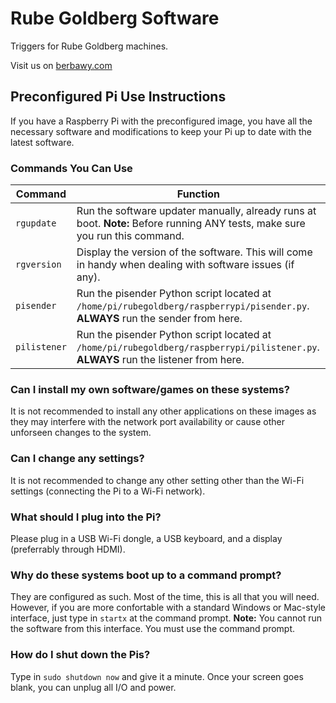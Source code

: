 # Rube Goldberg Software
Triggers for Rube Goldberg machines.


Visit us on [berbawy.com](http://berbawy.com/makers)

## Preconfigured Pi Use Instructions
If you have a Raspberry Pi with the preconfigured image, you have all the necessary software and modifications to keep your Pi up to date with the latest software.
### Commands You Can Use
| Command |            Function           |
|---------|-------------------------------|
| `rgupdate` | Run the software updater manually, already runs at boot. **Note:** Before running ANY tests, make sure you run this command. |
| `rgversion` | Display the version of the software. This will come in handy when dealing with software issues (if any).|
| `pisender` | Run the pisender Python script located at `/home/pi/rubegoldberg/raspberrypi/pisender.py`. **ALWAYS** run the sender from here. |
| `pilistener` | Run the pisender Python script located at `/home/pi/rubegoldberg/raspberrypi/pilistener.py`. **ALWAYS** run the listener from here. |
### Can I install my own software/games on these systems?
It is not recommended to install any other applications on these images as they may interfere with the network port availability or cause other unforseen changes to the system.
### Can I change any settings?
It is not recommended to change any other setting other than the Wi-Fi settings (connecting the Pi to a Wi-Fi network).
### What should I plug into the Pi?
Please plug in a USB Wi-Fi dongle, a USB keyboard, and a display (preferrably through HDMI).
### Why do these systems boot up to a command prompt?
They are configured as such. Most of the time, this is all that you will need. However, if you are more confortable with a standard Windows or Mac-style interface, just type in `startx` at the command prompt.
**Note:** You cannot run the software from this interface. You must use the command prompt.
### How do I shut down the Pis?
Type in `sudo shutdown now` and give it a minute. Once your screen goes blank, you can unplug all I/O and power.
